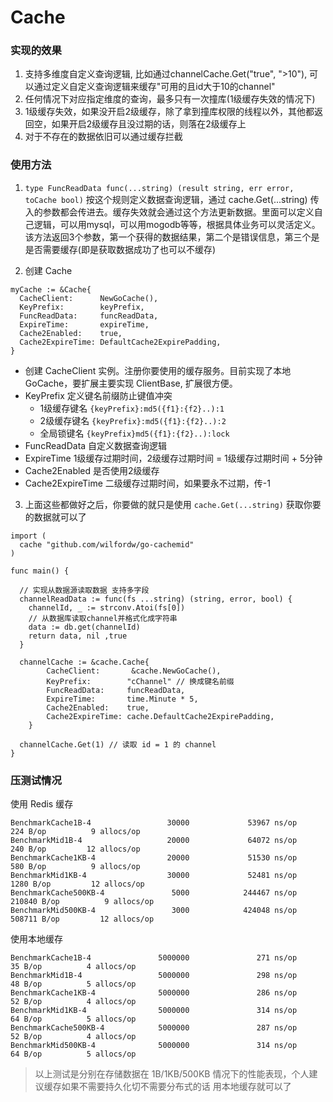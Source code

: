 # Cache

### 实现的效果

1. 支持多维度自定义查询逻辑, 比如通过channelCache.Get("true", ">10"), 可以通过定义自定义查询逻辑来缓存"可用的且id大于10的channel"
2. 任何情况下对应指定维度的查询，最多只有一次撞库(1级缓存失效的情况下)
3. 1级缓存失效，如果没开启2级缓存，除了拿到撞库权限的线程以外，其他都返回空，如果开启2级缓存且没过期的话，则落在2级缓存上
4. 对于不存在的数据依旧可以通过缓存拦截

### 使用方法

1. `type FuncReadData func(...string) (result string, err error, toCache bool)` 按这个规则定义数据查询逻辑，通过 cache.Get(...string) 传入的参数都会传进去。缓存失效就会通过这个方法更新数据。里面可以定义自己逻辑，可以用mysql，可以用mogodb等等，根据具体业务可以灵活定义。
该方法返回3个参数，第一个获得的数据结果，第二个是错误信息，第三个是是否需要缓存(即是获取数据成功了也可以不缓存)

2. 创建 Cache

```
myCache := &Cache{
  CacheClient:      NewGoCache(),
  KeyPrefix:        keyPrefix,
  FuncReadData:     funcReadData,
  ExpireTime:       expireTime,
  Cache2Enabled:    true,
  Cache2ExpireTime: DefaultCache2ExpirePadding,
}
```

  - 创建 CacheClient 实例。注册你要使用的缓存服务。目前实现了本地GoCache，要扩展主要实现 ClientBase, 扩展很方便。
  - KeyPrefix 定义键名前缀防止键值冲突
    - 1级缓存键名 `{keyPrefix}:md5({f1}:{f2}..):1`
    - 2级缓存键名 `{keyPrefix}:md5({f1}:{f2}..):2`
    - 全局锁键名 `{keyPrefix}md5({f1}:{f2}..):lock`
  - FuncReadData 自定义数据查询逻辑
  - ExpireTime 1级缓存过期时间，2级缓存过期时间 = 1级缓存过期时间 + 5分钟
  - Cache2Enabled 是否使用2级缓存
  - Cache2ExpireTime 二级缓存过期时间，如果要永不过期，传-1

3. 上面这些都做好之后，你要做的就只是使用 `cache.Get(...string)` 获取你要的数据就可以了

```
import (
  cache "github.com/wilfordw/go-cachemid"
)

func main() {

  // 实现从数据源读取数据 支持多字段
  channelReadData := func(fs ...string) (string, error, bool) {
    channelId, _ := strconv.Atoi(fs[0])
    // 从数据库读取channel并格式化成字符串
    data := db.get(channelId)
    return data, nil ,true
  }

  channelCache := &cache.Cache{
		CacheClient:       &cache.NewGoCache(),
		KeyPrefix:        "cChannel" // 换成键名前缀
		FuncReadData:     funcReadData,
		ExpireTime:       time.Minute * 5,
		Cache2Enabled:    true,
		Cache2ExpireTime: cache.DefaultCache2ExpirePadding,
	}

  channelCache.Get(1) // 读取 id = 1 的 channel
}

```

### 压测试情况

使用 Redis 缓存

```
BenchmarkCache1B-4                 30000             53967 ns/op             224 B/op          9 allocs/op
BenchmarkMid1B-4                   20000             64072 ns/op             240 B/op         12 allocs/op
BenchmarkCache1KB-4                20000             51530 ns/op             580 B/op          9 allocs/op
BenchmarkMid1KB-4                  30000             52481 ns/op            1280 B/op         12 allocs/op
BenchmarkCache500KB-4               5000            244467 ns/op          210840 B/op          9 allocs/op
BenchmarkMid500KB-4                 3000            424048 ns/op          508711 B/op         12 allocs/op
```

使用本地缓存

```
BenchmarkCache1B-4               5000000               271 ns/op              35 B/op          4 allocs/op
BenchmarkMid1B-4                 5000000               298 ns/op              48 B/op          5 allocs/op
BenchmarkCache1KB-4              5000000               286 ns/op              52 B/op          4 allocs/op
BenchmarkMid1KB-4                5000000               314 ns/op              64 B/op          5 allocs/op
BenchmarkCache500KB-4            5000000               287 ns/op              52 B/op          4 allocs/op
BenchmarkMid500KB-4              5000000               314 ns/op              64 B/op          5 allocs/op
```

> 以上测试是分别在存储数据在 1B/1KB/500KB 情况下的性能表现，个人建议缓存如果不需要持久化切不需要分布式的话 用本地缓存就可以了